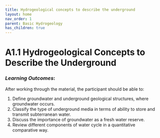 ```yaml
---
title: Hydrogeological concepts to describe the underground
layout: home
nav_order: 1
parent: Basic Hydrogeology
has_children: true
---
```


<script
  src="https://cdn.mathjax.org/mathjax/latest/MathJax.js?config=TeX-AMS-MML_HTMLorMML"
  type="text/javascript">
</script>
# A1.1 Hydrogeological Concepts to Describe the Underground

### *Learning Outcomes*:

After working through the material, the participant should be able to:

1. Define groundwater and underground geological structures, where groundwater occurs.
2. Classify the type of underground media in terms of ability to store and transmit subterranean water.
3. Discuss the importance of groundwater as a fresh water reserve.
4. Review different components of water cycle in a quantitative comparative way.
